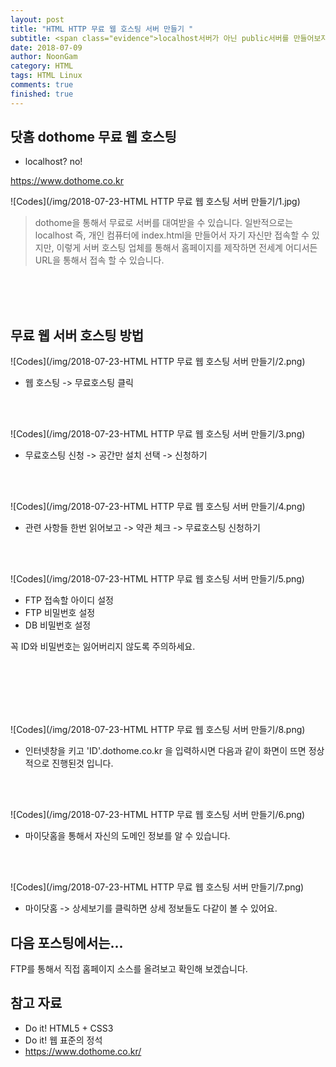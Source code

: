 ```yaml
---
layout: post
title: "HTML HTTP 무료 웹 호스팅 서버 만들기 "
subtitle: <span class="evidence">localhost서버가 아닌 public서버를 만들어보자.</span>
date: 2018-07-09
author: NoonGam
category: HTML
tags: HTML Linux
comments: true
finished: true
---
```



<!-- Study Sample  -->

## 닷홈 dothome 무료 웹 호스팅

- localhost? no! <br>

https://www.dothome.co.kr


![Codes](/img/2018-07-23-HTML HTTP 무료 웹 호스팅 서버 만들기/1.jpg)
> dothome을 통해서 무료로 서버를 대여받을 수 있습니다. 일반적으로는 localhost 즉, 개인 컴퓨터에 index.html을 만들어서 자기 자신만 접속할 수 있지만, 이렇게 서버 호스팅 업체를 통해서 홈페이지를 제작하면 전세계 어디서든 URL을 통해서 접속 할 수 있습니다.


<br>
<br>
<br>

## 무료 웹 서버 호스팅 방법

![Codes](/img/2018-07-23-HTML HTTP 무료 웹 호스팅 서버 만들기/2.png)

- 웹 호스팅 -> 무료호스팅 클릭

<br>
<br>

![Codes](/img/2018-07-23-HTML HTTP 무료 웹 호스팅 서버 만들기/3.png)
- 무료호스팅 신청 -> 공간만 설치 선택 -> 신청하기

<br>
<br>

![Codes](/img/2018-07-23-HTML HTTP 무료 웹 호스팅 서버 만들기/4.png)

- 관련 사항들 한번 읽어보고 -> 약관 체크 -> 무료호스팅 신청하기

<br>
<br>


![Codes](/img/2018-07-23-HTML HTTP 무료 웹 호스팅 서버 만들기/5.png)

- FTP 접속할 아이디 설정
- FTP 비밀번호 설정
- DB 비밀번호 설정

꼭 ID와 비밀번호는 잃어버리지 않도록 주의하세요.

<br>
<br>


<br>
<br>
<br>

![Codes](/img/2018-07-23-HTML HTTP 무료 웹 호스팅 서버 만들기/8.png)

- 인터넷창을 키고 <a> 'ID'.dothome.co.kr </a> 을 입력하시면 다음과 같이 화면이 뜨면 정상적으로 진행된것 입니다.

<br>
<br>

![Codes](/img/2018-07-23-HTML HTTP 무료 웹 호스팅 서버 만들기/6.png)

- 마이닷홈을 통해서 자신의 도메인 정보를 알 수 있습니다.


<br>
<br>



![Codes](/img/2018-07-23-HTML HTTP 무료 웹 호스팅 서버 만들기/7.png)

- 마이닷홈 -> 상세보기를 클릭하면 상세 정보들도 다같이 볼 수 있어요.

## 다음 포스팅에서는...

FTP를 통해서 직접 홈페이지 소스를 올려보고 확인해 보겠습니다.  


## 참고 자료
* Do it! HTML5 + CSS3
* Do it! 웹 표준의 정석
* https://www.dothome.co.kr/
